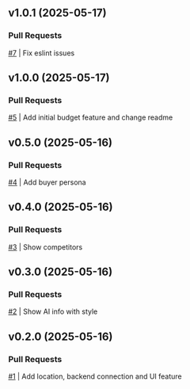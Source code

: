 ## v1.0.1 (2025-05-17)

### Pull Requests
[#7](https://github.com/RafaelMoro/ai-launch-business/pull/7) | Fix eslint issues


## v1.0.0 (2025-05-17)

### Pull Requests
[#5](https://github.com/RafaelMoro/ai-launch-business/pull/5) | Add initial budget feature and change readme


## v0.5.0 (2025-05-16)

### Pull Requests
[#4](https://github.com/RafaelMoro/ai-launch-business/pull/4) | Add buyer persona


## v0.4.0 (2025-05-16)

### Pull Requests
[#3](https://github.com/RafaelMoro/ai-launch-business/pull/3) | Show competitors


## v0.3.0 (2025-05-16)

### Pull Requests
[#2](https://github.com/RafaelMoro/ai-launch-business/pull/2) | Show AI info with style


## v0.2.0 (2025-05-16)

### Pull Requests
[#1](https://github.com/RafaelMoro/ai-launch-business/pull/1) | Add location, backend connection and UI feature
